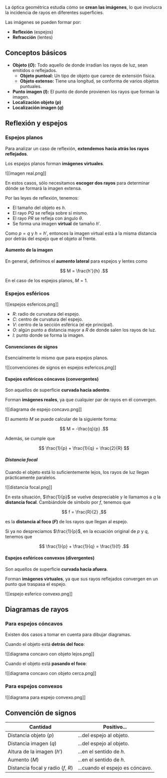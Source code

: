 La óptica geométrica estudia cómo se **crean las imágenes**, lo que involucra la incidencia de rayos en diferentes superficies.

Las imágenes se pueden formar por:

- **Reflexión** (espejos)
- **Refracción** (lentes)

## Conceptos básicos

- **Objeto ($O$):** Todo aquello de donde irradian los rayos de luz, sean emitidos o reflejados.
	- **Objeto puntoal:** Un tipo de objeto que carece de extensión física.
	- **Objeto extenso:** Tiene una longitud, se conforma de varios objetos puntuales.
- **Punto imagen ($I$):** El punto de donde provienen los rayos que forman la imagen.
- **Localización objeto ($p$)**
- **Localización imagen ($q$)**

## Reflexión y espejos

### Espejos planos

Para analizar un caso de reflexión, **extendemos hacia atrás los rayos reflejados**.

Los espejos planos forman **imágenes virtuales**.

![[imagen real.png]]

En estos casos, sólo necesitamos **escoger dos rayos** para determinar dónde se formará la imagen extensa.

Por las leyes de reflexión, tenemos:

- El tamaño del objeto es $h$.
- El rayo $PQ$ se refleja sobre sí mismo.
- El rayo $PR$ se refleja con ángulo $\theta$.
- Se forma una imagen **virtual** de tamaño $h'$.

Como $p = q$ y $h = h'$, entonces la imagen virtual está a la misma distancia por detrás del espejo que el objeto al frente.

#### Aumento de la imagen

En general, definimos el **aumento lateral** para espejos y lentes como

$$
M = \frac{h'}{h}
.$$

En el caso de los espejos planos, $M = 1$.

### Espejos esféricos

![[espejos esfericos.png]]

- $R$: radio de curvatura del espejo.
- $C$: centro de curvatura del espejo.
- $V$: centro de la sección esférica (el eje principal).
- $O$: algún punto a distancia mayor a $R$ de donde salen los rayos de luz.
- $I$: punto donde se forma la imagen.

#### Convenciones de signos

Esencialmente lo mismo que para espejos planos.

![[convenciones de signos en espejos esfericos.png]]

#### Espejos esféricos cóncavos (convergentes)

Son aquellos de superficie **curvada hacia adentro**.

Forman **imágenes reales**, ya que cualquier par de rayos en él convergen.

![[diagrama de espejo concavo.png]]

El aumento $M$ se puede calcular de la siguiente forma:

$$
M = -\frac{q}{p}
.$$

Además, se cumple que

$$
\frac{1}{p} + \frac{1}{q} = \frac{2}{R}
$$

##### Distancia focal

Cuando el objeto está lo suficientemente lejos, los rayos de luz llegan prácticamente paralelos.

![[distancia focal.png]]

En esta situación, $\frac{1}{p}$ se vuelve despreciable y le llamamos a $q$ la **distancia focal**. Cambiándole de símbolo por $f$, tenemos que

$$
f = \frac{R}{2}
,$$

es la **distancia al foco ($F)$** de los rayos que llegan al espejo.

Si ya no despreciamos $\frac{1}{p}$, en la ecuación original de $p$ y $q$, tenemos que

$$
\frac{1}{p} + \frac{1}{q} = \frac{1}{f}
.$$

#### Espejos esféricos convexos (divergentes)

Son aquellos de superficie **curvada hacia afuera**.

Forman **imágenes virtuales**, ya que sus rayos reflejados convergen en un punto que traspasa el espejo.

![[espejo esferico convexo.png]]

## Diagramas de rayos

### Para espejos cóncavos

Existen dos casos a tomar en cuenta para dibujar diagramas.

Cuando el objeto está **detrás del foco**:

![[diagrama concavo con objeto lejos.png]]

Cuando el objeto está **pasando el foco**:

![[diagrama concavo con objeto cerca.png]]
### Para espejos convexos

![[diagrama para espejo convexo.png]]

## Convención de signos

| Cantidad                           | Positivo...                     |
| ---------------------------------- | ------------------------------- |
| Distancia objeto ($p$)             | ...del espejo al objeto.        |
| Distancia imagen ($q$)             | ...del espejo al objeto.        |
| Altura de la imagen ($h'$)         | ...en el sentido de $h$.        |
| Aumento ($M$)                      | ...en el sentido de $h$.        |
| Distancia focal y radio ($f$, $R$) | ...cuando el espejo es cóncavo. |
